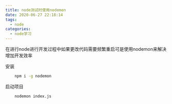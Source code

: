 ```yaml
---
title: node测试时使用nodemon
date: 2020-06-27 22:18:14
tags:
  - node
categories:
  - node学习
---
```

在进行node进行开发过程中如果更改代码需要频繁重启可是使用nodemon来解决增加开发效率

安装

```bash
    npm i -g nodemon
```

启动项目

```bash
    nodemon index.js
```
